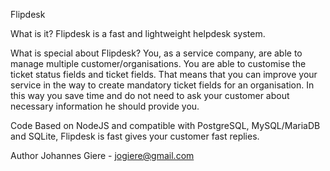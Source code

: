 Flipdesk

What is it?
  Flipdesk is a fast and lightweight helpdesk system.

What is special about Flipdesk?
  You, as a service company, are able to manage multiple customer/organisations. You are able to customise the ticket status fields and ticket fields. That means that you can improve your service in the way to create mandatory ticket fields for an organisation. In this way you save time and do not need to ask your customer about necessary information he should provide you.

Code
  Based on NodeJS and compatible with PostgreSQL, MySQL/MariaDB and SQLite, Flipdesk is fast gives your customer fast replies.

Author
  Johannes Giere - jogiere@gmail.com
